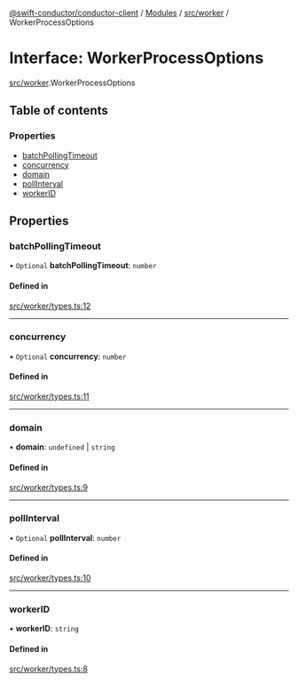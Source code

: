 [@swift-conductor/conductor-client](../README.md) / [Modules](../modules.md) / [src/worker](../modules/src_worker.md) / WorkerProcessOptions

# Interface: WorkerProcessOptions

[src/worker](../modules/src_worker.md).WorkerProcessOptions

## Table of contents

### Properties

- [batchPollingTimeout](src_worker.WorkerProcessOptions.md#batchpollingtimeout)
- [concurrency](src_worker.WorkerProcessOptions.md#concurrency)
- [domain](src_worker.WorkerProcessOptions.md#domain)
- [pollInterval](src_worker.WorkerProcessOptions.md#pollinterval)
- [workerID](src_worker.WorkerProcessOptions.md#workerid)

## Properties

### batchPollingTimeout

• `Optional` **batchPollingTimeout**: `number`

#### Defined in

[src/worker/types.ts:12](https://github.com/swift-conductor/conductor-client-typescript/blob/d61717b/src/worker/types.ts#L12)

___

### concurrency

• `Optional` **concurrency**: `number`

#### Defined in

[src/worker/types.ts:11](https://github.com/swift-conductor/conductor-client-typescript/blob/d61717b/src/worker/types.ts#L11)

___

### domain

• **domain**: `undefined` \| `string`

#### Defined in

[src/worker/types.ts:9](https://github.com/swift-conductor/conductor-client-typescript/blob/d61717b/src/worker/types.ts#L9)

___

### pollInterval

• `Optional` **pollInterval**: `number`

#### Defined in

[src/worker/types.ts:10](https://github.com/swift-conductor/conductor-client-typescript/blob/d61717b/src/worker/types.ts#L10)

___

### workerID

• **workerID**: `string`

#### Defined in

[src/worker/types.ts:8](https://github.com/swift-conductor/conductor-client-typescript/blob/d61717b/src/worker/types.ts#L8)
